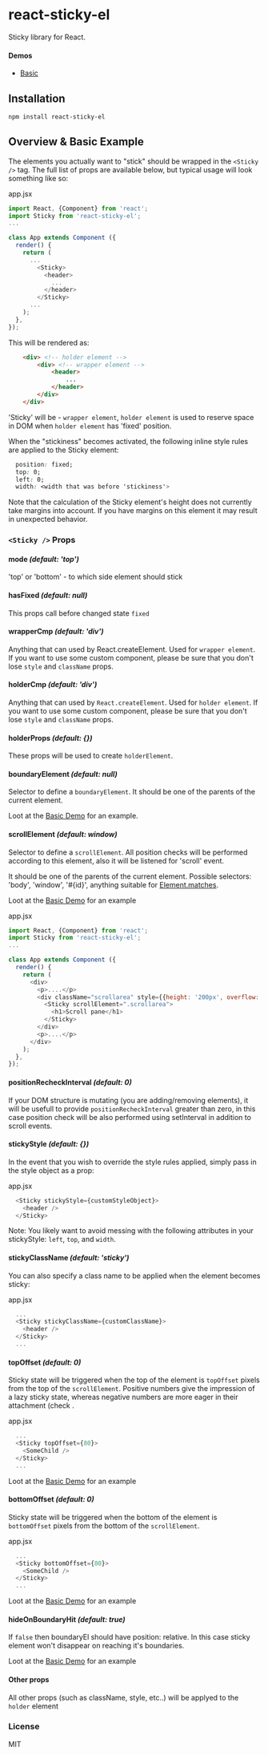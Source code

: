 react-sticky-el
============
Sticky library for React.

#### Demos
  - [Basic](http://rawgit.com/gm0t/react-sticky-el/master/dist/examples/index.html)

## Installation
```sh
npm install react-sticky-el
```

## Overview & Basic Example

The elements you actually want to "stick" should be wrapped in the `<Sticky />` tag. The full list of props are available below, but typical usage will look something like so:

app.jsx
```js
import React, {Component} from 'react';
import Sticky from 'react-sticky-el';
...

class App extends Component ({
  render() {
    return (
      ...
        <Sticky>
          <header>
            ...
          </header>
        </Sticky>
      ...
    );
  },
});

```

This will be rendered as:

```html
    <div> <!-- holder element -->
        <div> <!-- wrapper element -->
            <header>
                ...
            </header>
        </div>
    </div>
```

'Sticky' will be - `wrapper element`, `holder element` is used to reserve space in DOM when `holder element` has 'fixed' position.

When the "stickiness" becomes activated, the following inline style rules are applied to the Sticky element:

```css
  position: fixed;
  top: 0;
  left: 0;
  width: <width that was before 'stickiness'>
```

Note that the calculation of the Sticky element's height does not currently take margins into account. If you have margins on this element it may result in unexpected behavior.

### `<Sticky />` Props

#### mode _(default: 'top')_

'top' or 'bottom' - to which side element should stick

#### hasFixed _(default: null)_

This props call before changed state `fixed`  

#### wrapperCmp _(default: 'div')_

Anything that can used by React.createElement. Used for `wrapper element`.
If you want to use some custom component, please be sure that you don't lose `style` and `className` props.

#### holderCmp _(default: 'div')_

Anything that can used by `React.createElement`. Used for `holder element`.
If you want to use some custom component, please be sure that you don't lose `style` and `className` props.

#### holderProps _(default: {})_

These props will be used to create `holderElement`.

#### boundaryElement _(default: null)_

Selector to define a `boundaryElement`. 
It should be one of the parents of the current element.

Loot at the [Basic Demo](http://rawgit.com/gm0t/react-sticky-el/master/dist/examples/index.html) for an example.

#### scrollElement _(default: window)_

Selector to define a `scrollElement`. All position checks will be performed according to this element, also it will be listened for 'scroll' event.

It should be one of the parents of the current element.
Possible selectors: 'body', 'window', '#{id}', anything suitable for [Element.matches](https://developer.mozilla.org/ru/docs/Web/API/Element/matches).

Loot at the [Basic Demo](http://rawgit.com/gm0t/react-sticky-el/master/dist/examples/index.html) for an example

app.jsx
```js
import React, {Component} from 'react';
import Sticky from 'react-sticky-el';
...

class App extends Component ({
  render() {
    return (
      <div>
        <p>....</p>  
        <div className="scrollarea" style={{height: '200px', overflow: 'scroll'}}>
          <Sticky scrollElement=".scrollarea">
            <h1>Scroll pane</h1>
          </Sticky>
        </div>
        <p>....</p>
      </div>
    );
  },
});

```

#### positionRecheckInterval _(default: 0)_

If your DOM structure is mutating (you are adding/removing elements), it will be usefull to provide `positionRecheckInterval` greater than zero, in this case position check will be also performed using setInterval in addition to scroll events.

#### stickyStyle _(default: {})_
In the event that you wish to override the style rules applied, simply pass in the style object as a prop:

app.jsx
```js
  <Sticky stickyStyle={customStyleObject}>
    <header />
  </Sticky>
```

Note: You likely want to avoid messing with the following attributes in your stickyStyle: `left`, `top`, and `width`.

#### stickyClassName _(default: 'sticky')_
You can also specify a class name to be applied when the element becomes sticky:

app.jsx
```js
  ...
  <Sticky stickyClassName={customClassName}>
    <header />
  </Sticky>
  ...
```

#### topOffset _(default: 0)_
Sticky state will be triggered when the top of the element is `topOffset` pixels from the top of the `scrollElement`. Positive numbers give the impression of a lazy sticky state, whereas negative numbers are more eager in their attachment (check .

app.jsx
```js
  ...
  <Sticky topOffset={80}>
    <SomeChild />
  </Sticky>
  ...
```

Loot at the [Basic Demo](http://rawgit.com/gm0t/react-sticky-el/master/dist/examples/index.html) for an example

#### bottomOffset _(default: 0)_
Sticky state will be triggered when the bottom of the element is `bottomOffset` pixels from the bottom of the `scrollElement`.

app.jsx
```js
  ...
  <Sticky bottomOffset={80}>
    <SomeChild />
  </Sticky>
  ...
```

Loot at the [Basic Demo](http://rawgit.com/gm0t/react-sticky-el/master/dist/examples/index.html) for an example

#### hideOnBoundaryHit _(default: true)_
If `false` then boundaryEl should have position: relative. In this case sticky element won't disappear on reaching it's boundaries. 

Loot at the [Basic Demo](http://rawgit.com/gm0t/react-sticky-el/master/dist/examples/index.html) for an example

#### Other props
All other props (such as className, style, etc..) will be applyed to the `holder` element


### License
MIT
